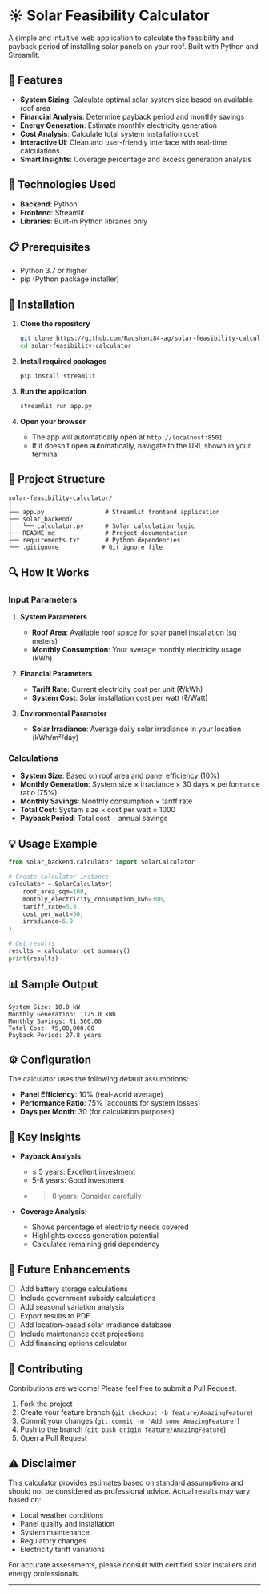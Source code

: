 # ☀️ Solar Feasibility Calculator

A simple and intuitive web application to calculate the feasibility and payback period of installing solar panels on your roof. Built with Python and Streamlit.

## 🎯 Features

- **System Sizing**: Calculate optimal solar system size based on available roof area
- **Financial Analysis**: Determine payback period and monthly savings
- **Energy Generation**: Estimate monthly electricity generation
- **Cost Analysis**: Calculate total system installation cost
- **Interactive UI**: Clean and user-friendly interface with real-time calculations
- **Smart Insights**: Coverage percentage and excess generation analysis

## 🔧 Technologies Used

- **Backend**: Python
- **Frontend**: Streamlit
- **Libraries**: Built-in Python libraries only 

## 📋 Prerequisites

- Python 3.7 or higher
- pip (Python package installer)

## 🚀 Installation

1. **Clone the repository**
   ```bash
   git clone https://github.com/Raushani84-ag/solar-feasibility-calculator.git
   cd solar-feasibility-calculator
   ```

2. **Install required packages**
   ```bash
   pip install streamlit
   ```

3. **Run the application**
   ```bash
   streamlit run app.py
   ```

4. **Open your browser**
   - The app will automatically open at `http://localhost:8501`
   - If it doesn't open automatically, navigate to the URL shown in your terminal

## 📁 Project Structure

```
solar-feasibility-calculator/
│
├── app.py                 # Streamlit frontend application
├── solar_backend/
│   └── calculator.py      # Solar calculation logic
├── README.md              # Project documentation
├── requirements.txt       # Python dependencies
└── .gitignore            # Git ignore file
```

## 🔍 How It Works

### Input Parameters

1. **System Parameters**
   - **Roof Area**: Available roof space for solar panel installation (sq meters)
   - **Monthly Consumption**: Your average monthly electricity usage (kWh)

2. **Financial Parameters**
   - **Tariff Rate**: Current electricity cost per unit (₹/kWh)
   - **System Cost**: Solar installation cost per watt (₹/Watt)

3. **Environmental Parameter**
   - **Solar Irradiance**: Average daily solar irradiance in your location (kWh/m²/day)

### Calculations

- **System Size**: Based on roof area and panel efficiency (10%)
- **Monthly Generation**: System size × irradiance × 30 days × performance ratio (75%)
- **Monthly Savings**: Monthly consumption × tariff rate
- **Total Cost**: System size × cost per watt × 1000
- **Payback Period**: Total cost ÷ annual savings

## 💡 Usage Example

```python
from solar_backend.calculator import SolarCalculator

# Create calculator instance
calculator = SolarCalculator(
    roof_area_sqm=100,
    monthly_electricity_consumption_kwh=300,
    tariff_rate=5.0,
    cost_per_watt=50,
    irradiance=5.0
)

# Get results
results = calculator.get_summary()
print(results)
```

## 📊 Sample Output

```
System Size: 10.0 kW
Monthly Generation: 1125.0 kWh
Monthly Savings: ₹1,500.00
Total Cost: ₹5,00,000.00
Payback Period: 27.8 years
```

## ⚙️ Configuration

The calculator uses the following default assumptions:
- **Panel Efficiency**: 10% (real-world average)
- **Performance Ratio**: 75% (accounts for system losses)
- **Days per Month**: 30 (for calculation purposes)

## 🎯 Key Insights

- **Payback Analysis**:
  - ≤ 5 years: Excellent investment
  - 5-8 years: Good investment
  - > 8 years: Consider carefully

- **Coverage Analysis**:
  - Shows percentage of electricity needs covered
  - Highlights excess generation potential
  - Calculates remaining grid dependency

## 🔮 Future Enhancements

- [ ] Add battery storage calculations
- [ ] Include government subsidy calculations
- [ ] Add seasonal variation analysis
- [ ] Export results to PDF
- [ ] Add location-based solar irradiance database
- [ ] Include maintenance cost projections
- [ ] Add financing options calculator

## 🤝 Contributing

Contributions are welcome! Please feel free to submit a Pull Request.

1. Fork the project
2. Create your feature branch (`git checkout -b feature/AmazingFeature`)
3. Commit your changes (`git commit -m 'Add some AmazingFeature'`)
4. Push to the branch (`git push origin feature/AmazingFeature`)
5. Open a Pull Request



## ⚠️ Disclaimer

This calculator provides estimates based on standard assumptions and should not be considered as professional advice. Actual results may vary based on:
- Local weather conditions
- Panel quality and installation
- System maintenance
- Regulatory changes
- Electricity tariff variations

For accurate assessments, please consult with certified solar installers and energy professionals.


---
